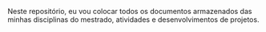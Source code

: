 Neste repositório, eu vou colocar todos os documentos armazenados das minhas disciplinas do mestrado, atividades e desenvolvimentos de projetos.
